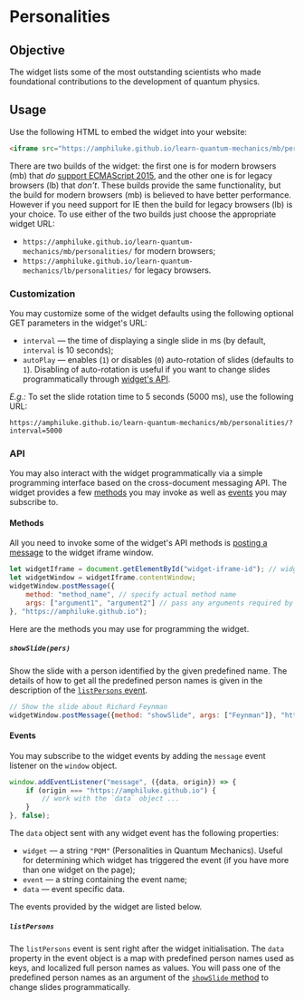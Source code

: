 # Personalities

## Objective

The widget lists some of the most outstanding scientists who made foundational contributions to the development of quantum physics.

## Usage

Use the following HTML to embed the widget into your website:

```html
<iframe src="https://amphiluke.github.io/learn-quantum-mechanics/mb/personalities/" scrolling="no" width="200" height="480" frameborder="0"></iframe>
```

There are two builds of the widget: the first one is for modern browsers (mb) that *do* [support ECMAScript 2015](https://kangax.github.io/compat-table/es6/), and the other one is for legacy browsers (lb) that *don't*. These builds provide the same functionality, but the build for modern browsers (mb) is believed to have better performance. However if you need support for IE then the build for legacy browsers (lb) is your choice. To use either of the two builds just choose the appropriate widget URL:

* `https://amphiluke.github.io/learn-quantum-mechanics/mb/personalities/` for modern browsers;
* `https://amphiluke.github.io/learn-quantum-mechanics/lb/personalities/` for legacy browsers.

### Customization

You may customize some of the widget defaults using the following optional GET parameters in the widget's URL:

* `interval` — the time of displaying a single slide in ms (by default, `interval` is 10 seconds);
* `autoPlay` — enables (`1`) or disables (`0`) auto-rotation of slides (defaults to `1`). Disabling of auto-rotation is useful if you want to change slides programmatically through [widget's API](README.md#showslide).

*E.g.:* To set the slide rotation time to 5 seconds (5000 ms), use the following URL:
```
https://amphiluke.github.io/learn-quantum-mechanics/mb/personalities/?interval=5000
```

### API

You may also interact with the widget programmatically via a simple programming interface based on the cross-document messaging API. The widget provides a few [methods](README.md#methods) you may invoke as well as [events](README.md#events) you may subscribe to.

#### Methods

All you need to invoke some of the widget's API methods is [posting a message](https://developer.mozilla.org/en-US/docs/Web/API/Window/postMessage) to the widget iframe window.

```javascript
let widgetIframe = document.getElementById("widget-iframe-id"); // widget iframe DOM element
let widgetWindow = widgetIframe.contentWindow;
widgetWindow.postMessage({
    method: "method_name", // specify actual method name
    args: ["argument1", "argument2"] // pass any arguments required by the method
}, "https://amphiluke.github.io");
```

Here are the methods you may use for programming the widget.

##### `showSlide(pers)`

Show the slide with a person identified by the given predefined name. The details of how to get all the predefined person names is given in the description of the [`listPersons` event](README.md#listpersons).

```javascript
// Show the slide about Richard Feynman
widgetWindow.postMessage({method: "showSlide", args: ["Feynman"]}, "https://amphiluke.github.io");
```

#### Events

You may subscribe to the widget events by adding the `message` event listener on the `window` object.

```javascript
window.addEventListener("message", ({data, origin}) => {
    if (origin === "https://amphiluke.github.io") {
        // work with the `data` object ...
    }
}, false);
```

The `data` object sent with any widget event has the following properties:

* `widget` — a string `"PQM"` (Personalities in Quantum Mechanics). Useful for determining which widget has triggered the event (if you have more than one widget on the page);
* `event` — a string containing the event name;
* `data` — event specific data.

The events provided by the widget are listed below.

##### `listPersons`

The `listPersons` event is sent right after the widget initialisation. The `data` property in the event object is a map with predefined person names used as keys, and localized full person names as values. You will pass one of the predefined person names as an argument of the [`showSlide` method](README.md#showslide) to change slides programmatically.